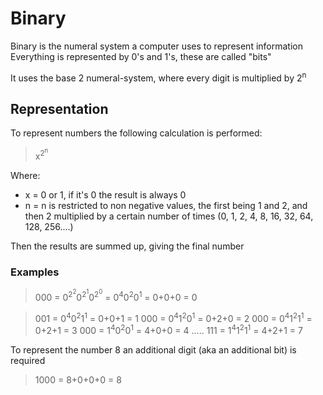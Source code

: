 # Binary
Binary is the numeral system a computer uses to represent information
Everything is represented by 0's and 1's, these are called "bits"

It uses the base 2 numeral-system, where every digit is multiplied by 2<sup>n</sup>

## Representation

To represent numbers the following calculation is performed:
> x<sup>2<sup>n</sup></sup>

Where:
- x = 0 or 1, if it's 0 the result is always 0
- n = n is restricted to non negative values, the first being 1 and 2, and then 2 multiplied by a certain number of times (0, 1, 2, 4, 8, 16, 32, 64, 128, 256....)

Then the results are summed up, giving the final number

### Examples

> 000 =  0<sup>2<sup>2</sup></sup>0<sup>2<sup>1</sup></sup>0<sup>2<sup>0</sup></sup> = 0<sup>4</sup>0<sup>2</sup>0<sup>1</sup>  = 0+0+0 = 0

> 001 = 0<sup>4</sup>0<sup>2</sup>1<sup>1</sup> = 0+0+1 =  1
> 000 = 0<sup>4</sup>1<sup>2</sup>0<sup>1</sup> = 0+2+0 = 2
> 000 =  0<sup>4</sup>1<sup>2</sup>1<sup>1</sup> = 0+2+1 =  3
> 000 =  1<sup>4</sup>0<sup>2</sup>0<sup>1</sup> = 4+0+0 =  4
.....
> 111 = 1<sup>4</sup>1<sup>2</sup>1<sup>1</sup> = 4+2+1 = 7

To represent the number 8 an additional digit (aka an additional bit) is required
> 1000 = 8+0+0+0 = 8
